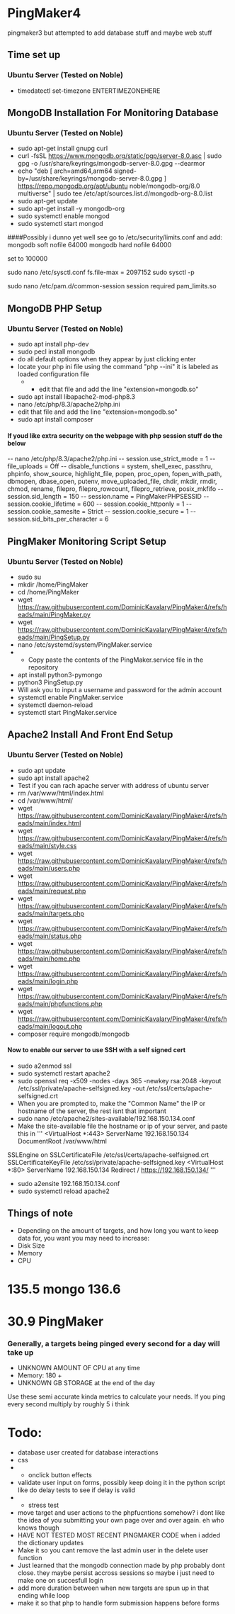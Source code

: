# PingMaker4
pingmaker3 but attempted to add database stuff and maybe web stuff

## Time set up
### Ubuntu Server (Tested on Noble)
- timedatectl set-timezone ENTERTIMEZONEHERE

## MongoDB Installation For Monitoring Database
### Ubuntu Server (Tested on Noble)
- sudo apt-get install gnupg curl
- curl -fsSL https://www.mongodb.org/static/pgp/server-8.0.asc | sudo gpg -o /usr/share/keyrings/mongodb-server-8.0.gpg  --dearmor
- echo "deb [ arch=amd64,arm64 signed-by=/usr/share/keyrings/mongodb-server-8.0.gpg ] https://repo.mongodb.org/apt/ubuntu noble/mongodb-org/8.0 multiverse" | sudo tee /etc/apt/sources.list.d/mongodb-org-8.0.list
- sudo apt-get update
- sudo apt-get install -y mongodb-org
- sudo systemctl enable mongod
- sudo systemctl start mongod

####Possibly i dunno yet well see
go to /etc/security/limits.conf and add:
mongodb soft nofile 64000
mongodb hard nofile 64000

set to 100000

sudo nano /etc/sysctl.conf
fs.file-max = 2097152
sudo sysctl -p

sudo nano /etc/pam.d/common-session
session required pam_limits.so

## MongoDB PHP Setup
### Ubuntu Server (Tested on Noble)
- sudo apt install php-dev
- sudo pecl install mongodb
- 	do all default options when they appear by just clicking enter
- locate your php ini file using the command "php --ini" it is labeled as loaded configuration file
	- - edit that file and add the line "extension=mongodb.so"
- sudo apt install libapache2-mod-php8.3
- nano /etc/php/8.3/apache2/php.ini
- 	edit that file and add the line "extension=mongodb.so"
- sudo apt install composer
#### If youd like extra security on the webpage with php session stuff do the below
-- nano /etc/php/8.3/apache2/php.ini
-- session.use_strict_mode = 1
-- file_uploads = Off
-- disable_functions = system, shell_exec, passthru, phpinfo, show_source, highlight_file, popen, proc_open, fopen_with_path, dbmopen, dbase_open, putenv, move_uploaded_file, chdir, mkdir, rmdir, chmod, rename, filepro, filepro_rowcount, filepro_retrieve, posix_mkfifo
-- session.sid_length = 150
-- session.name = PingMakerPHPSESSID
-- session.cookie_lifetime = 600
-- session.cookie_httponly = 1
-- session.cookie_samesite = Strict
-- session.cookie_secure = 1
-- session.sid_bits_per_character = 6

## PingMaker Monitoring Script Setup
### Ubuntu Server (Tested on Noble)
- sudo su
- mkdir /home/PingMaker
- cd /home/PingMaker
- wget https://raw.githubusercontent.com/DominicKavalary/PingMaker4/refs/heads/main/PingMaker.py
- wget https://raw.githubusercontent.com/DominicKavalary/PingMaker4/refs/heads/main/PingSetup.py
- nano /etc/systemd/system/PingMaker.service
- - Copy paste the contents of the PingMaker.service file in the repository
- apt install python3-pymongo
- python3 PingSetup.py
- 	Will ask you to input a username and password for the admin account
- systemctl enable PingMaker.service
- systemctl daemon-reload
- systemctl start PingMaker.service

## Apache2 Install And Front End Setup
### Ubuntu Server (Tested on Noble)
- sudo apt update
- sudo apt install apache2
- 	Test if you can rach apache server with address of ubuntu server
- rm /var/www/html/index.html
- cd /var/www/html/
- wget https://raw.githubusercontent.com/DominicKavalary/PingMaker4/refs/heads/main/index.html
- wget https://raw.githubusercontent.com/DominicKavalary/PingMaker4/refs/heads/main/style.css
- wget https://raw.githubusercontent.com/DominicKavalary/PingMaker4/refs/heads/main/users.php
- wget https://raw.githubusercontent.com/DominicKavalary/PingMaker4/refs/heads/main/request.php
- wget https://raw.githubusercontent.com/DominicKavalary/PingMaker4/refs/heads/main/targets.php
- wget https://raw.githubusercontent.com/DominicKavalary/PingMaker4/refs/heads/main/status.php
- wget https://raw.githubusercontent.com/DominicKavalary/PingMaker4/refs/heads/main/home.php
- wget https://raw.githubusercontent.com/DominicKavalary/PingMaker4/refs/heads/main/login.php
- wget https://raw.githubusercontent.com/DominicKavalary/PingMaker4/refs/heads/main/phpfunctions.php
- wget https://raw.githubusercontent.com/DominicKavalary/PingMaker4/refs/heads/main/logout.php
- composer require mongodb/mongodb
#### Now to enable our server to use SSH with a self signed cert
- sudo a2enmod ssl
- sudo systemctl restart apache2
- sudo openssl req -x509 -nodes -days 365 -newkey rsa:2048 -keyout /etc/ssl/private/apache-selfsigned.key -out /etc/ssl/certs/apache-selfsigned.crt
- 	When you are prompted to, make the "Common Name" the IP or hostname of the server, the rest isnt that important
- sudo nano /etc/apache2/sites-available/192.168.150.134.conf
- 	Make the site-available file the hostname or ip of your server, and paste this in
'''
<VirtualHost *:443>
   ServerName 192.168.150.134
   DocumentRoot /var/www/html

   SSLEngine on
   SSLCertificateFile /etc/ssl/certs/apache-selfsigned.crt
   SSLCertificateKeyFile /etc/ssl/private/apache-selfsigned.key
</VirtualHost>
<VirtualHost *:80>
	ServerName 192.168.150.134
	Redirect / https://192.168.150.134/
</VirtualHost>
'''
- sudo a2ensite 192.168.150.134.conf
- sudo systemctl reload apache2


## Things of note
- Depending on the amount of targets, and how long you want to keep data for, you want you may need to increase:
-   Disk Size
-   Memory
-   CPU

# 135.5 mongo 136.6
# 30.9 PingMaker
### Generally, a targets being pinged every second for a day will take up
- UNKNOWN AMOUNT OF CPU at any time
- Memory: 180 + 
- UNKNOWN GB STORAGE at the end of the day

Use these semi accurate kinda metrics to calculate your needs. If you ping every second multiply by roughly 5 i think




# Todo:
- database user created for database interactions
- css
- 	- onclick button effects
- validate user input on forms, possibly keep doing it in the python script like do delay tests to see if delay is valid
- - stress test
- move target and user actions to the phpfucntions somehow? i dont like the idea of you submitting your own page over and over again. eh who knows though
- HAVE NOT TESTED MOST RECENT PINGMAKER CODE when i added the dictionary updates
- Make it so you cant remove the last admin user in the delete user function
- Just learned that the mongodb connection made by php probably dont close. they maybe persist accross sessions so maybe i just need to make one on succesfull login
- add more duration between when new targets are spun up in that ending while loop
- make it so that php to handle form submission happens before forms
